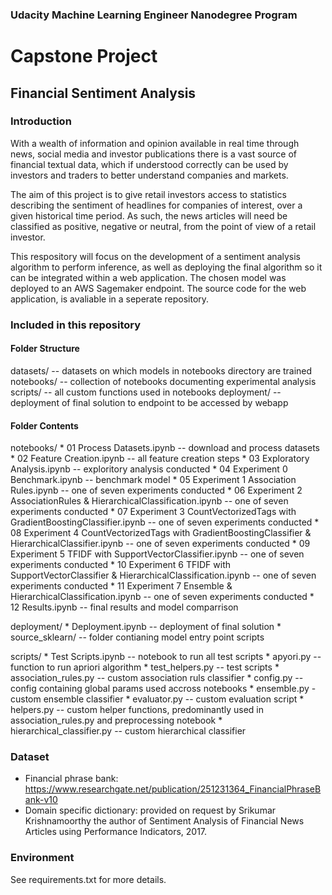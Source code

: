 ### Udacity Machine Learning Engineer Nanodegree Program

# Capstone Project

## Financial Sentiment Analysis

### Introduction
With a wealth of information and opinion available in real time through news, social media and investor publications there is a vast source of financial textual data, which if understood correctly can be used by investors and traders to better understand companies and markets.

The aim of this project is to give retail investors access to statistics describing the sentiment of headlines for companies of interest, over a given historical time period. As such, the news articles will need be classified as positive, negative or neutral, from the point of view of a retail investor. 

This respository will focus on the development of a sentiment analysis algorithm to perform inference, as well as deploying the final algorithm so it can be integrated within a web application. The chosen model was deployed to an AWS Sagemaker endpoint. The source code for the web application, is avaliable in a seperate repository. 

### Included in this repository

#### Folder Structure
datasets/ -- datasets on which models in notebooks directory are trained
notebooks/ -- collection of notebooks documenting experimental analysis
scripts/ -- all custom functions used in notebooks
deployment/ -- deployment of final solution to endpoint to be accessed by webapp

#### Folder Contents
notebooks/
    * 01 Process Datasets.ipynb -- download and process datasets
    * 02 Feature Creation.ipynb -- all feature creation steps
    * 03 Exploratory Analysis.ipynb -- exploritory analysis conducted
    * 04 Experiment 0 Benchmark.ipynb -- benchmark model
    * 05 Experiment 1 Association Rules.ipynb -- one of seven experiments conducted
    * 06 Experiment 2 AssociationRules & HierarchicalClassification.ipynb -- one of seven experiments conducted
    * 07 Experiment 3 CountVectorizedTags with GradientBoostingClassifier.ipynb -- one of seven experiments conducted
    * 08 Experiment 4 CountVectorizedTags with GradientBoostingClassifier & HierarchicalClassifier.ipynb -- one of seven experiments conducted
    * 09 Experiment 5 TFIDF with SupportVectorClassifier.ipynb -- one of seven experiments conducted
    * 10 Experiment 6 TFIDF with SupportVectorClassifier & HierarchicalClassification.ipynb -- one of seven experiments conducted
    * 11 Experiment 7 Ensemble & HierarchicalClassification.ipynb -- one of seven experiments conducted
    * 12 Results.ipynb -- final results and model comparrison

deployment/
    * Deployment.ipynb -- deployment of final solution
    * source_sklearn/ -- folder contianing model entry point scripts
        
scripts/
    * Test Scripts.ipynb -- notebook to run all test scripts
    * apyori.py -- function to run apriori algorithm 
    * test_helpers.py -- test scripts
    * association_rules.py -- custom association ruls classifier
    * config.py -- config containing global params used accross notebooks
    * ensemble.py - custom ensemble classifier
    * evaluator.py -- custom evaluation script
    * helpers.py -- custom helper functions, predominantly used in association_rules.py and preprocessing notebook
    * hierarchical_classifier.py -- custom hierarchical classifier   
        
### Dataset
* Financial phrase bank: https://www.researchgate.net/publication/251231364_FinancialPhraseBank-v10
* Domain specific dictionary: provided on request by Srikumar Krishnamoorthy the author of Sentiment Analysis of Financial News Articles using Performance Indicators, 2017.

### Environment
See requirements.txt for more details.

